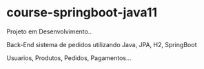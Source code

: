 # course-springboot-java11

Projeto em Desenvolvimento..

Back-End sistema de pedidos utilizando Java, JPA, H2, SpringBoot

Usuarios, Produtos, Pedidos, Pagamentos...

